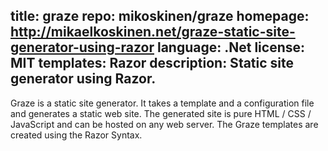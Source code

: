 title: graze
repo: mikoskinen/graze
homepage: http://mikaelkoskinen.net/graze-static-site-generator-using-razor
language: .Net
license: MIT
templates: Razor
description: Static site generator using Razor.
---

Graze is a static site generator. It takes a template and a configuration file and generates a static web site. The generated site is pure HTML / CSS / JavaScript and can be hosted on any web server. The Graze templates are created using the Razor Syntax.